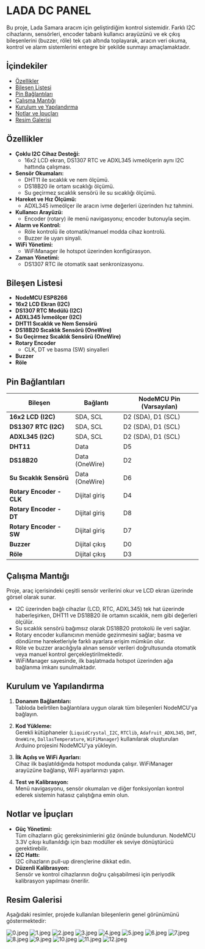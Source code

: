 # LADA DC PANEL

Bu proje, Lada Samara aracım için geliştirdiğim kontrol sistemidir. Farklı I2C cihazlarını, sensörleri, encoder tabanlı kullanıcı arayüzünü ve ek çıkış bileşenlerini (buzzer, röle) tek çatı altında toplayarak, aracın veri okuma, kontrol ve alarm sistemlerini entegre bir şekilde sunmayı amaçlamaktadır.

## İçindekiler

- [Özellikler](#özellikler)
- [Bileşen Listesi](#bileşen-listesi)
- [Pin Bağlantıları](#pin-bağlantıları)
- [Çalışma Mantığı](#çalışma-mantığı)
- [Kurulum ve Yapılandırma](#kurulum-ve-yapılandırma)
- [Notlar ve İpuçları](#notlar-ve-ipuçları)
- [Resim Galerisi](#resim-galerisi)

## Özellikler

- **Çoklu I2C Cihaz Desteği:**  
  - 16x2 LCD ekran, DS1307 RTC ve ADXL345 ivmeölçerin aynı I2C hattında çalışması.
- **Sensör Okumaları:**  
  - DHT11 ile sıcaklık ve nem ölçümü.  
  - DS18B20 ile ortam sıcaklığı ölçümü.  
  - Su geçirmez sıcaklık sensörü ile su sıcaklığı ölçümü.
- **Hareket ve Hız Ölçümü:**  
  - ADXL345 ivmeölçer ile aracın ivme değerleri üzerinden hız tahmini.
- **Kullanıcı Arayüzü:**  
  - Encoder (rotary) ile menü navigasyonu; encoder butonuyla seçim.
- **Alarm ve Kontrol:**  
  - Röle kontrolü ile otomatik/manuel modda cihaz kontrolü.
  - Buzzer ile uyarı sinyali.
- **WiFi Yönetimi:**  
  - WiFiManager ile hotspot üzerinden konfigürasyon.
- **Zaman Yönetimi:**  
  - DS1307 RTC ile otomatik saat senkronizasyonu.

## Bileşen Listesi

- **NodeMCU ESP8266**
- **16x2 LCD Ekran (I2C)**
- **DS1307 RTC Modülü (I2C)**
- **ADXL345 İvmeölçer (I2C)**
- **DHT11 Sıcaklık ve Nem Sensörü**
- **DS18B20 Sıcaklık Sensörü (OneWire)**
- **Su Geçirmez Sıcaklık Sensörü (OneWire)**
- **Rotary Encoder**  
  - CLK, DT ve basma (SW) sinyalleri
- **Buzzer**
- **Röle**

## Pin Bağlantıları

| Bileşen                        | Bağlantı          | NodeMCU Pin (Varsayılan)         |
|--------------------------------|-------------------|----------------------------------|
| **16x2 LCD (I2C)**             | SDA, SCL          | D2 (SDA), D1 (SCL)               |
| **DS1307 RTC (I2C)**           | SDA, SCL          | D2 (SDA), D1 (SCL)               |
| **ADXL345 (I2C)**              | SDA, SCL          | D2 (SDA), D1 (SCL)               |
| **DHT11**                      | Data              | D5                               |
| **DS18B20**                    | Data (OneWire)    | D2                               |
| **Su Sıcaklık Sensörü**        | Data (OneWire)    | D6                               |
| **Rotary Encoder - CLK**       | Dijital giriş     | D4                               |
| **Rotary Encoder - DT**        | Dijital giriş     | D8                               |
| **Rotary Encoder - SW**        | Dijital giriş     | D7                               |
| **Buzzer**                     | Dijital çıkış     | D0                               |
| **Röle**                       | Dijital çıkış     | D3                               |

## Çalışma Mantığı

Proje, araç içerisindeki çeşitli sensör verilerini okur ve LCD ekran üzerinde görsel olarak sunar.  
- I2C üzerinden bağlı cihazlar (LCD, RTC, ADXL345) tek hat üzerinde haberleşirken, DHT11 ve DS18B20 ile ortamın sıcaklık, nem gibi değerleri ölçülür.  
- Su sıcaklık sensörü bağımsız olarak DS18B20 protokolü ile veri sağlar.  
- Rotary encoder kullanıcının menüde gezinmesini sağlar; basma ve döndürme hareketleriyle farklı ayarlara erişim mümkün olur.  
- Röle ve buzzer aracılığıyla alınan sensör verileri doğrultusunda otomatik veya manuel kontrol gerçekleştirilmektedir.  
- WiFiManager sayesinde, ilk başlatmada hotspot üzerinden ağa bağlanma imkanı sunulmaktadır.

## Kurulum ve Yapılandırma

1. **Donanım Bağlantıları:**  
   Tabloda belirtilen bağlantılara uygun olarak tüm bileşenleri NodeMCU’ya bağlayın.

2. **Kod Yükleme:**  
   Gerekli kütüphaneler (`LiquidCrystal_I2C`, `RTClib`, `Adafruit_ADXL345`, `DHT`, `OneWire`, `DallasTemperature`, `WiFiManager`) kullanılarak oluşturulan Arduino projesini NodeMCU’ya yükleyin.

3. **İlk Açılış ve WiFi Ayarları:**  
   Cihaz ilk başlatıldığında hotspot modunda çalışır. WiFiManager arayüzüne bağlanıp, WiFi ayarlarınızı yapın.

4. **Test ve Kalibrasyon:**  
   Menü navigasyonu, sensör okumaları ve diğer fonksiyonları kontrol ederek sistemin hatasız çalıştığına emin olun.

## Notlar ve İpuçları

- **Güç Yönetimi:**  
  Tüm cihazların güç gereksinimlerini göz önünde bulundurun. NodeMCU 3.3V çıkışı kullanıldığı için bazı modüller ek seviye dönüştürücü gerektirebilir.
- **I2C Hattı:**  
  I2C cihazların pull-up dirençlerine dikkat edin.
- **Düzenli Kalibrasyon:**  
  Sensör ve kontrol cihazlarının doğru çalışabilmesi için periyodik kalibrasyon yapılması önerilir.

## Resim Galerisi

Aşağıdaki resimler, projede kullanılan bileşenlerin genel görünümünü göstermektedir:

![0.jpeg](images/0.jpeg)
![1.jpeg](images/1.jpeg)
![2.jpeg](images/2.jpeg)
![3.jpeg](images/3.jpeg)
![4.jpeg](images/4.jpeg)
![5.jpeg](images/5.jpeg)
![6.jpeg](images/6.jpeg)
![7.jpeg](images/7.jpeg)
![8.jpeg](images/8.jpeg)
![9.jpeg](images/9.jpeg)
![10.jpeg](images/10.jpeg)
![11.jpeg](images/11.jpeg)
![12.jpeg](images/12.jpeg)

